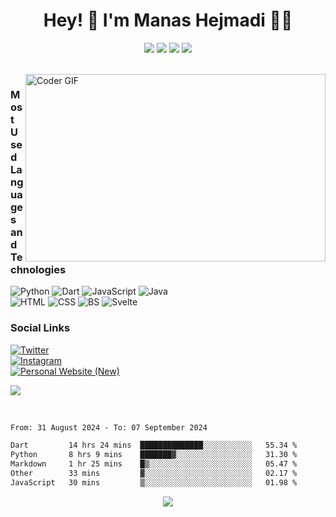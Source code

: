<span align="center">
 <h1>Hey! 👋 I'm Manas Hejmadi 👨‍💻 </h1>

[![](https://img.icons8.com/color/32/000000/instagram-new.png)](https://www.instagram.com/synapse.code/)
[![](https://img.icons8.com/color/32/000000/linkedin.png)](https://www.linkedin.com/in/manas-hejmadi-0b3920183/)
[![](https://img.icons8.com/color/32/000000/internet--v1.png)](https://manashejmadi.vercel.app/)
[![](https://img.icons8.com/color/32/000000/twitter.png)](https://twitter.com/manashejmadi)

</span>
<br>
<!-- ![Manas' github stats](https://github-readme-stats.vercel.app/api?username=synapsecode&show_icons=true&theme=radical) -->

<img src="https://raw.githubusercontent.com/th3c0d3br34ker/th3c0d3br34ker/master/code.gif" align="right" alt="Coder GIF" width="480" height="300">

### Most Used Languages and Technologies
<!--![Most Used Languages:](https://img.shields.io/badge/Most%20Ussed%20Languages:%20-%23000.svg?&style=for-the-badge) -->
![Python](https://img.shields.io/badge/python%20-%233258a8.svg?&style=for-the-badge&logo=python&logoColor=yellow) 
![Dart](https://img.shields.io/badge/Flutter(Dart)%20-%23d1d7e3.svg?&style=for-the-badge&logo=dart&logoColor=blue)
![JavaScript](https://img.shields.io/badge/JavaScript%20-%23e3d61b.svg?&style=for-the-badge&logo=javascript&logoColor=white)
![Java](https://img.shields.io/badge/Java%20-%23e3541b.svg?&style=for-the-badge&logo=java&logoColor=white)
<br>
![HTML](https://img.shields.io/badge/HTML%205%20-%23de5a02.svg?&style=for-the-badge&logo=html5&logoColor=white)
![CSS](https://img.shields.io/badge/CSS%203%20-%234f0999.svg?&style=for-the-badge&logo=css3&logoColor=white)
![BS](https://img.shields.io/badge/Bootstrap%20-%234f0999.svg?&style=for-the-badge&logo=bootstrap&logoColor=white)
![Svelte](https://img.shields.io/badge/Svelte%20-%23e3541b.svg?&style=for-the-badge&logo=svelte&logoColor=white)

### Social Links
[![Twitter](https://img.shields.io/badge/Twitter%20-%231DA1F2.svg?&style=for-the-badge&logo=twitter&logoColor=white)](https://twitter.com/manashejmadi)
<br>
[![Instagram](https://img.shields.io/badge/Instagram%20-%23e31b72.svg?&style=for-the-badge&logo=instagram&logoColor=white)](https://www.instagram.com/synapse.code)
<br>
[![Personal Website (New) ](https://img.shields.io/badge/My%20Personal%20Website%20(New)%20-%23595859.svg?&style=for-the-badge&logo=profile&logoColor=white)](https://manashejmadi.vercel.app)
<br>


![](https://komarev.com/ghpvc/?username=synapsecode&style=flat-square&color=blueviolet)

<br>

<!--START_SECTION:waka-->

```txt
From: 31 August 2024 - To: 07 September 2024

Dart         14 hrs 24 mins  ██████████████░░░░░░░░░░░   55.34 %
Python       8 hrs 9 mins    ███████▓░░░░░░░░░░░░░░░░░   31.30 %
Markdown     1 hr 25 mins    █▒░░░░░░░░░░░░░░░░░░░░░░░   05.47 %
Other        33 mins         ▓░░░░░░░░░░░░░░░░░░░░░░░░   02.17 %
JavaScript   30 mins         ▒░░░░░░░░░░░░░░░░░░░░░░░░   01.98 %
```

<!--END_SECTION:waka-->


<div align="center">
  <img src="https://assets.website-files.com/5e51b3b0337309d672efd94c/5e51cc5933d368febc351897_footer-img.svg">
</div>
